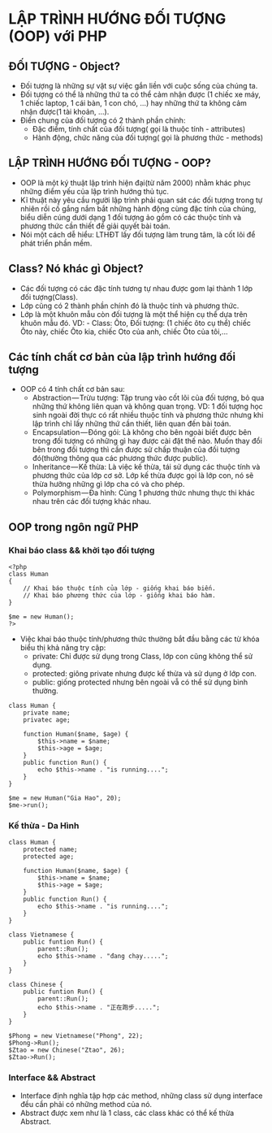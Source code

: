 # LẬP TRÌNH HƯỚNG ĐỐI TƯỢNG (OOP) với PHP
## ĐỐI TƯỢNG - Object?
- Đối tượng là những sự vật sự việc gắn liền với cuộc sống của chúng ta.
- Đối tượng có thể là những thứ ta có thể cảm nhận được (1 chiếc xe máy, 1 chiếc laptop, 1 cái bàn, 1 con chó, ...) hay những thứ ta không cảm nhận được(1 tài khoản, ...).
- Điển chung của đối tượng có 2 thành phần chính:
    + Đặc điểm, tính chất của đối tượng( gọi là thuộc tính - attributes)
    + Hành động, chức năng của đối tượng( gọi là phương thức - methods)
## LẬP TRÌNH HƯỚNG ĐỐI TƯỢNG - OOP?
- OOP là một ký thuật lập trình hiện đại(từ năm 2000) nhằm khác phục những điểm yếu của lập trình hướng thủ tục.
- Kĩ thuật này yêu cầu người lập trình phải quan sát các đối tượng trong tự nhiên rồi cố gắng nắm bắt những hành động cùng đặc tính của chúng, biểu diễn cúng dưới dạng 1 đối tượng ảo gồm có các thuộc tính và phương thức cần thiết để giải quyết bài toán.
- Nói một cách dễ hiểu: LTHĐT lấy đối tượng làm trung tâm, là cốt lõi để phát triển phần mềm.
## Class? Nó khác gì Object?
- Các đối tượng có các đặc tính tương tự nhau được gom lại thành 1 lớp đối tượng(Class).
- Lớp cũng có 2 thành phần chính đó là thuộc tính và phương thức.
- Lớp là một khuôn mẫu còn đối tượng là một thể hiện cụ thể dựa trên khuôn mẫu đó.
VD: - Class: Ôto, Đối tượng: (1 chiếc ôto cụ thể) chiếc Ôto này, chiếc Ôto kia, chiếc Oto của anh, chiếc Ôto của tôi,... 
## Các tính chất cơ bản của lập trình hướng đối tượng
- OOP có 4 tính chất cơ bản sau:
    + Abstraction — Trừu tượng: Tập trung vào cốt lõi của đối tượng, bỏ qua những thứ không liên quan và không quan trọng. VD: 1 đối tượng học sinh ngoài đời thực có rất nhiều thuộc tính và phương thức nhưng khi lập trình chỉ lấy những thứ cần thiết, liên quan đến bài toán.
    + Encapsulation — Đóng gói: Là không cho bên ngoài biết được bên trong đối tượng có những gì hay được cài đặt thế nào. Muốn thay đổi bên trong đối tượng thì cần được sử chấp thuận của đối tượng đó(thường thông qua các phương thức được public).
    + Inheritance — Kế thừa: Là việc kế thừa, tái sử dụng các thuộc tính và phương thức của lớp cơ sở. Lớp kế thừa được gọi là lớp con, nó sẽ thừa hưởng những gì lớp cha có và cho phép.
    + Polymorphism — Đa hình: Cùng 1 phương thức nhưng thực thi khác nhau trên các đối tượng khác nhau.

## OOP trong ngôn ngữ PHP
### Khai báo class && khởi tạo đối tượng 
```
<?php
class Human
{
    // Khai báo thuộc tính của lớp - giống khai báo biến.
    // Khai báo phương thức của lớp - giống khai báo hàm.
}

$me = new Human();
?>
```

- Việc khai báo thuộc tính/phương thức thường bắt đầu bằng các từ khóa biểu thị khả năng try cập:
    + private: Chỉ được sử dụng trong Class, lớp con cũng không thể sử dụng.
    + protected: giông private nhưng được kế thừa và sử dụng ở lớp con.
    + public: giống protected nhưng bên ngoài vẫ có thể sử dụng bình thường.

```
class Human {
    private name;
    privatec age;

    function Human($name, $age) {
        $this->name = $name;
        $this->age = $age;
    }
    public function Run() {
        echo $this->name . "is running....";
    }
}

$me = new Human("Gia Hao", 20);
$me->run();
```

### Kế thừa - Da Hình
```
class Human {
    protected name;
    protected age;

    function Human($name, $age) {
        $this->name = $name;
        $this->age = $age;
    }
    public function Run() {
        echo $this->name . "is running....";
    }
}

class Vietnamese {
    public funtion Run() {
        parent::Run();
        echo $this->name . "đang chạy.....";
    }
}

class Chinese {
    public funtion Run() {
        parent::Run();
        echo $this->name . "正在跑步.....";
    }
}

$Phong = new Vietnamese("Phong", 22);
$Phong->Run();
$Ztao = new Chinese("Ztao", 26);
$Ztao->Run();
```

### Interface && Abstract
- Interface định nghĩa tập hợp các method, những class sử dụng interface đều cần phải có những method của nó.
- Abstract được xem như là 1 class, các class khác có thể kế thừa Abstract.




